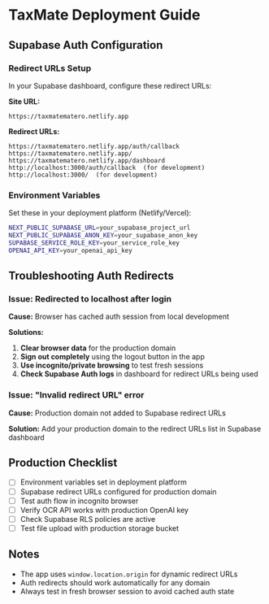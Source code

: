 # TaxMate Deployment Guide

## Supabase Auth Configuration

### Redirect URLs Setup
In your Supabase dashboard, configure these redirect URLs:

**Site URL:**
```
https://taxmatematero.netlify.app
```

**Redirect URLs:**
```
https://taxmatematero.netlify.app/auth/callback
https://taxmatematero.netlify.app/
https://taxmatematero.netlify.app/dashboard
http://localhost:3000/auth/callback  (for development)
http://localhost:3000/  (for development)
```

### Environment Variables
Set these in your deployment platform (Netlify/Vercel):

```bash
NEXT_PUBLIC_SUPABASE_URL=your_supabase_project_url
NEXT_PUBLIC_SUPABASE_ANON_KEY=your_supabase_anon_key
SUPABASE_SERVICE_ROLE_KEY=your_service_role_key
OPENAI_API_KEY=your_openai_api_key
```

## Troubleshooting Auth Redirects

### Issue: Redirected to localhost after login
**Cause:** Browser has cached auth session from local development

**Solutions:**
1. **Clear browser data** for the production domain
2. **Sign out completely** using the logout button in the app
3. **Use incognito/private browsing** to test fresh sessions
4. **Check Supabase Auth logs** in dashboard for redirect URLs being used

### Issue: "Invalid redirect URL" error
**Cause:** Production domain not added to Supabase redirect URLs

**Solution:** Add your production domain to the redirect URLs list in Supabase dashboard

## Production Checklist

- [ ] Environment variables set in deployment platform
- [ ] Supabase redirect URLs configured for production domain
- [ ] Test auth flow in incognito browser
- [ ] Verify OCR API works with production OpenAI key
- [ ] Check Supabase RLS policies are active
- [ ] Test file upload with production storage bucket

## Notes

- The app uses `window.location.origin` for dynamic redirect URLs
- Auth redirects should work automatically for any domain
- Always test in fresh browser session to avoid cached auth state
